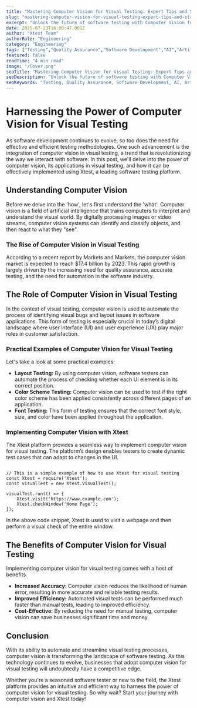 ```yaml
---
title: "Mastering Computer Vision for Visual Testing: Expert Tips and Strategies"
slug: "mastering-computer-vision-for-visual-testing-expert-tips-and-strategies"
excerpt: "Unlock the future of software testing with Computer Vision for Visual Testing. Dive into our in-depth guide to understand how these AI-driven tools enhance accuracy, reduce manual effort, and improve efficiency in identifying visual bugs. Dont miss out on a chance to explore how this innovative technology is revolutionizing the testing landscape."
date: 2025-07-23T16:00:47.001Z
author: "Xtest Team"
authorRole: "Engineering"
category: "Engineering"
tags: ["Testing","Quality Assurance","Software Development","AI","Artificial Intelligence"]
featured: false
readTime: "4 min read"
image: "/Cover.png"
seoTitle: "Mastering Computer Vision for Visual Testing: Expert Tips and Strategies"
seoDescription: "Unlock the future of software testing with Computer Vision for Visual Testing. Dive into our in-depth guide to understand how these AI-driven tools enhance accuracy, reduce manual effort, and improve efficiency in identifying visual bugs. Dont miss out on a chance to explore how this innovative technology is revolutionizing the testing landscape."
seoKeywords: "Testing, Quality Assurance, Software Development, AI, Artificial Intelligence"
---
```


# Harnessing the Power of Computer Vision for Visual Testing

As software development continues to evolve, so too does the need for effective and efficient testing methodologies. One such advancement is the integration of computer vision in visual testing, a trend that is revolutionizing the way we interact with software. In this post, we'll delve into the power of computer vision, its applications in visual testing, and how it can be effectively implemented using Xtest, a leading software testing platform.

## Understanding Computer Vision

Before we delve into the 'how', let's first understand the 'what'. Computer vision is a field of artificial intelligence that trains computers to interpret and understand the visual world. By digitally processing images or video streams, computer vision systems can identify and classify objects, and then react to what they "see".

### The Rise of Computer Vision in Visual Testing

According to a recent report by Markets and Markets, the computer vision market is expected to reach $17.4 billion by 2023. This rapid growth is largely driven by the increasing need for quality assurance, accurate testing, and the need for automation in the software industry.

## The Role of Computer Vision in Visual Testing

In the context of visual testing, computer vision is used to automate the process of identifying visual bugs and layout issues in software applications. This form of testing is especially crucial in today’s digital landscape where user interface (UI) and user experience (UX) play major roles in customer satisfaction.

### Practical Examples of Computer Vision for Visual Testing

Let's take a look at some practical examples:

*   **Layout Testing:** By using computer vision, software testers can automate the process of checking whether each UI element is in its correct position.
*   **Color Scheme Testing:** Computer vision can be used to test if the right color scheme has been applied consistently across different pages of an application.
*   **Font Testing:** This form of testing ensures that the correct font style, size, and color have been applied throughout the application.

### Implementing Computer Vision with Xtest

The Xtest platform provides a seamless way to implement computer vision for visual testing. The platform’s design enables testers to create dynamic test cases that can adapt to changes in the UI.

```

// This is a simple example of how to use Xtest for visual testing
const Xtest = require('Xtest');
const visualTest = new Xtest.VisualTest();

visualTest.run(() => {
    Xtest.visit('https://www.example.com');
    Xtest.checkWindow('Home Page');
});
```

In the above code snippet, Xtest is used to visit a webpage and then perform a visual check of the entire window.

## The Benefits of Computer Vision for Visual Testing

Implementing computer vision for visual testing comes with a host of benefits.

*   **Increased Accuracy:** Computer vision reduces the likelihood of human error, resulting in more accurate and reliable testing results.
*   **Improved Efficiency:** Automated visual tests can be performed much faster than manual tests, leading to improved efficiency.
*   **Cost-Effective:** By reducing the need for manual testing, computer vision can save businesses significant time and money.

## Conclusion

With its ability to automate and streamline visual testing processes, computer vision is transforming the landscape of software testing. As this technology continues to evolve, businesses that adopt computer vision for visual testing will undoubtedly have a competitive edge.

Whether you're a seasoned software tester or new to the field, the Xtest platform provides an intuitive and efficient way to harness the power of computer vision for visual testing. So why wait? Start your journey with computer vision and Xtest today!